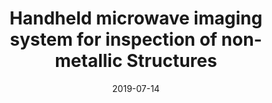 ---
draft: false
doi: 
title: Handheld microwave imaging system for inspection of non-metallic Structures
url_pdf: 'https://www.iastatedigitalpress.com/qnde/article/id/8625/'
publication_types:
  - "Conference paper"
authors:
  - Mohammad Tayeb Ghasr
  - Yuan Gao
  - Reza Zoughi

publication: In *Review of Progress in Quantitative Nondestructive Evaluation*
publication_short: In *Review of Progress in Quantitative Nondestructive Evaluation*
featured: false
image:
  filename: featured
  focal_point: Smart
  preview_only: false
date: 2019-07-14
---